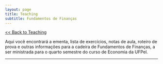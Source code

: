 ```yaml
---
layout: page
title: Teaching
subtitle: Fundamentos de Finanças
---
```


[<< Back to Teaching](/teaching)

Aqui você encontrará a ementa, lista de exercícios, notas de aula, roteiro de prova e outras informações para a cadeira de Fundamentos de Finanças, a ser ministrada para o quarto semestre do curso de Economia da UFPel.

---